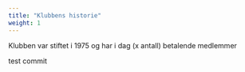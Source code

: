 ```yaml
---
title: "Klubbens historie"
weight: 1
---
```




Klubben var stiftet i 1975 og har i dag (x antall) betalende medlemmer 

test commit